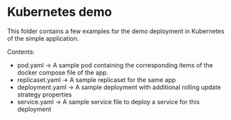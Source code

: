 # Kubernetes demo

This folder contains a few examples for the demo deployment in Kubernetes of the simple application.

Contents:

* pod.yaml  -> A sample pod containing the corresponding items of the docker compose file of the app.
* replicaset.yaml -> A sample replicaset for the same app
* deployment.yaml -> A sample deployment with additional rolling update strategy properties
* service.yaml -> A sample service file to deploy a service for this deployment